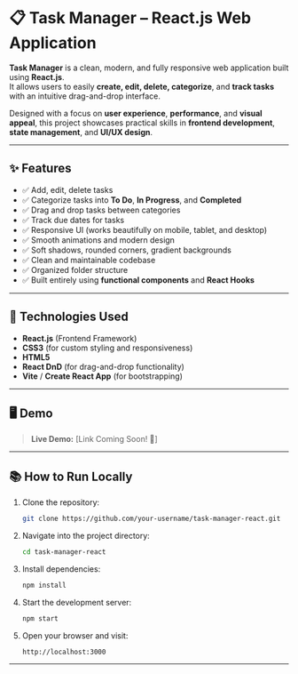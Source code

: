 # 📋 Task Manager – React.js Web Application

**Task Manager** is a clean, modern, and fully responsive web application built using **React.js**.  
It allows users to easily **create, edit, delete, categorize**, and **track tasks** with an intuitive drag-and-drop interface.

Designed with a focus on **user experience**, **performance**, and **visual appeal**, this project showcases practical skills in **frontend development**, **state management**, and **UI/UX design**.

---

## ✨ Features

- ✅ Add, edit, delete tasks
- ✅ Categorize tasks into **To Do**, **In Progress**, and **Completed**
- ✅ Drag and drop tasks between categories
- ✅ Track due dates for tasks
- ✅ Responsive UI (works beautifully on mobile, tablet, and desktop)
- ✅ Smooth animations and modern design
- ✅ Soft shadows, rounded corners, gradient backgrounds
- ✅ Clean and maintainable codebase
- ✅ Organized folder structure
- ✅ Built entirely using **functional components** and **React Hooks**

---

## 🚀 Technologies Used

- **React.js** (Frontend Framework)
- **CSS3** (for custom styling and responsiveness)
- **HTML5**
- **React DnD** (for drag-and-drop functionality)
- **Vite** / **Create React App** (for bootstrapping)

---

## 🖥 Demo

> **Live Demo:** [Link Coming Soon! 🚀]

---

## 📚 How to Run Locally

1. Clone the repository:
    ```bash
    git clone https://github.com/your-username/task-manager-react.git
    ```

2. Navigate into the project directory:
    ```bash
    cd task-manager-react
    ```

3. Install dependencies:
    ```bash
    npm install
    ```

4. Start the development server:
    ```bash
    npm start
    ```

5. Open your browser and visit:  
    ```
    http://localhost:3000
    ```

---

